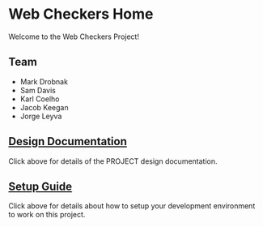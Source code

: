 # Web Checkers Home

Welcome to the Web Checkers Project!

## Team

* Mark Drobnak
* Sam Davis
* Karl Coelho
* Jacob Keegan
* Jorge Leyva

## [Design Documentation](DesignDoc)

Click above for details of the PROJECT design documentation.

## [Setup Guide](SetupGuide)

Click above for details about how to setup your development environment to work on this project.
